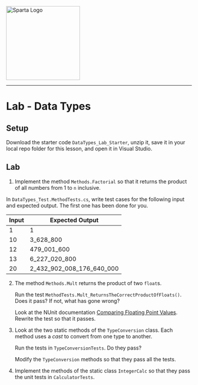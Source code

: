 <img src="https://boolerang.co.uk/wp-content/uploads/job-manager-uploads/company_logo/2018/04/SG-Logo-Black.png" alt="Sparta Logo" width="200"/>

---   
# Lab - Data Types

## Setup
Download the starter code `DataTypes_Lab_Starter`, unzip it, save it in your local repo folder for this lesson, and open it in Visual Studio.

## Lab

1.  Implement the method `Methods.Factorial` so that it returns the product of all numbers from 1 to `n` inclusive.

In `DataTypes_Test.MethodTests.cs`, write test cases for the following input and expected output.  The first one has been done for you.

Input | Expected Output
------|----------------
1     | 1
10    | 3_628_800 
12    | 479_001_600
13    | 6_227_020_800
20    | 2_432_902_008_176_640_000

2. The method `Methods.Mult` returns the product of two `float`s.  

    Run the test `MethodTests.Mult_ReturnsTheCorrectProductOfFloats()`.  Does it pass?  If not, what has gone wrong?

    Look at the NUnit documentation [Comparing Floating Point Values](https://docs.nunit.org/articles/nunit/writing-tests/constraints/EqualConstraint.html#comparing-numerics).  Rewrite the test so that it passes.

3.  Look at the two static methods of the `TypeConversion` class.  Each method uses a *cast* to convert from one type to another.

    Run the tests in `TypeConversionTests`.  Do they pass?

    Modify the `TypeConversion` methods so that they pass all the tests.

4.  Implement the methods of the static class `IntegerCalc` so that they pass the unit tests in `CalculatorTests`.
